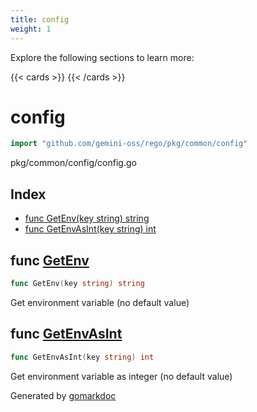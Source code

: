 ```yaml
---
title: config
weight: 1
---
```

Explore the following sections to learn more:

{{< cards >}}
{{< /cards >}}

<!-- gomarkdoc:embed:start -->

<!-- Code generated by gomarkdoc. DO NOT EDIT -->

# config

```go
import "github.com/gemini-oss/rego/pkg/common/config"
```

pkg/common/config/config.go

## Index

- [func GetEnv\(key string\) string](<#GetEnv>)
- [func GetEnvAsInt\(key string\) int](<#GetEnvAsInt>)


<a name="GetEnv"></a>
## func [GetEnv](<https://github.com/gemini-oss/rego/blob/main/pkg/common/config/config.go#L10>)

```go
func GetEnv(key string) string
```

Get environment variable \(no default value\)

<a name="GetEnvAsInt"></a>
## func [GetEnvAsInt](<https://github.com/gemini-oss/rego/blob/main/pkg/common/config/config.go#L18>)

```go
func GetEnvAsInt(key string) int
```

Get environment variable as integer \(no default value\)

Generated by [gomarkdoc](<https://github.com/princjef/gomarkdoc>)


<!-- gomarkdoc:embed:end -->

